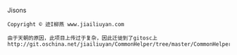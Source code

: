 ﻿    
Jisons
    
    Copyright © 迹I柳燕 www.jiailiuyan.com

    由于天朝的原因，此项目上传过于复杂，因此迁徙到了gitosc上
    http://git.oschina.net/jiailiuyan/CommonHelper/tree/master/CommonHelper
